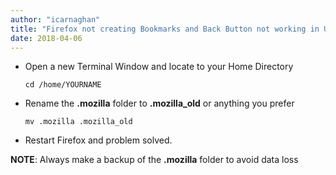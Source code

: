 ```yaml
---
author: "icarnaghan"
title: "Firefox not creating Bookmarks and Back Button not working in Ubuntu"
date: 2018-04-06
---
```


- Open a new Terminal Window and locate to your Home Directory
    
    ```
    cd /home/YOURNAME
    ```
    
- Rename the **.mozilla** folder to **.mozilla\_old** or anything you prefer
    
    ```
    mv .mozilla .mozilla_old
    ```
    
- Restart Firefox and problem solved.

**NOTE**: Always make a backup of the **.mozilla** folder to avoid data loss

